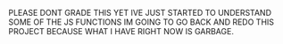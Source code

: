 PLEASE DONT GRADE THIS YET IVE JUST STARTED TO UNDERSTAND SOME OF THE JS FUNCTIONS IM GOING TO GO BACK AND REDO THIS PROJECT BECAUSE WHAT I HAVE RIGHT NOW IS GARBAGE.
